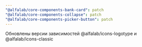 ```yaml
---
"@alfalab/core-components-bank-card": patch
"@alfalab/core-components-collapse": patch
"@alfalab/core-components-picker-button": patch
---
```


Обновлены версии зависимостей @alfalab/icons-logotype и @alfalab/icons-classic
